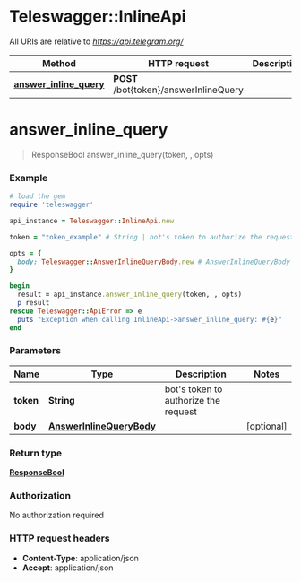 # Teleswagger::InlineApi

All URIs are relative to *https://api.telegram.org/*

Method | HTTP request | Description
------------- | ------------- | -------------
[**answer_inline_query**](InlineApi.md#answer_inline_query) | **POST** /bot{token}/answerInlineQuery | 


# **answer_inline_query**
> ResponseBool answer_inline_query(token, , opts)





### Example
```ruby
# load the gem
require 'teleswagger'

api_instance = Teleswagger::InlineApi.new

token = "token_example" # String | bot's token to authorize the request

opts = { 
  body: Teleswagger::AnswerInlineQueryBody.new # AnswerInlineQueryBody | 
}

begin
  result = api_instance.answer_inline_query(token, , opts)
  p result
rescue Teleswagger::ApiError => e
  puts "Exception when calling InlineApi->answer_inline_query: #{e}"
end
```

### Parameters

Name | Type | Description  | Notes
------------- | ------------- | ------------- | -------------
 **token** | **String**| bot&#39;s token to authorize the request | 
 **body** | [**AnswerInlineQueryBody**](AnswerInlineQueryBody.md)|  | [optional] 

### Return type

[**ResponseBool**](ResponseBool.md)

### Authorization

No authorization required

### HTTP request headers

 - **Content-Type**: application/json
 - **Accept**: application/json



